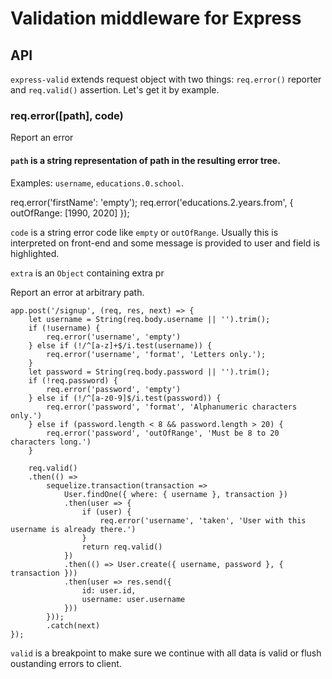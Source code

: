 # Validation middleware for Express

## API

`express-valid` extends request object with two things: `req.error()` reporter 
and `req.valid()` assertion. Let's get it by example.

### req.error([path], code)

Report an error 

#### `path` is a string representation of path in the resulting error tree.
Examples: `username`, `educations.0.school`.

req.error('firstName': 'empty');
req.error('educations.2.years.from', { outOfRange: [1990, 2020] });



`code` is a string error code like `empty` or `outOfRange`. Usually this is
interpreted on front-end and some message is provided to user and field is
highlighted.

`extra` is an `Object` containing extra pr

Report an error at arbitrary path.

    app.post('/signup', (req, res, next) => {
        let username = String(req.body.username || '').trim();
        if (!username) {
            req.error('username', 'empty')
        } else if (!/^[a-z]+$/i.test(username)) {
            req.error('username', 'format', 'Letters only.');
        }
        let password = String(req.body.password || '').trim();
        if (!req.password) {
            req.error('password', 'empty')
        } else if (!/^[a-z0-9]$/i.test(password)) {
            req.error('password', 'format', 'Alphanumeric characters only.')
        } else if (password.length < 8 && password.length > 20) {
            req.error('password', 'outOfRange', 'Must be 8 to 20 characters long.')
        }

        req.valid()
        .then(() => 
            sequelize.transaction(transaction =>
                User.findOne({ where: { username }, transaction })
                .then(user => {
                    if (user) {
                        req.error('username', 'taken', 'User with this username is already there.')
                    }
                    return req.valid()
                })
                .then(() => User.create({ username, password }, { transaction }))
                .then(user => res.send({ 
                    id: user.id,
                    username: user.username
                }))
            }));
            .catch(next)
    });

`valid` is a breakpoint to make sure we continue with all data is valid or 
flush oustanding errors to client.